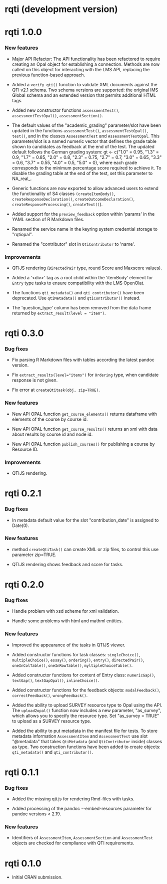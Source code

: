 # rqti (development version)

# rqti 1.0.0

### New features

* Major API Refactor: The API functionality has been refactored to require creating an Opal object for establishing a connection. Methods are now called on this object for interacting with the LMS API, replacing the previous function-based approach.

* Added a `verify_qti()` function to validate XML documents against the QTI v2.1 schema. Two schema versions are supported: the original IMS Global schema and an extended version that permits additional HTML tags.

* Added new constructor functions `assessmentTest()`, `assessmentTestOpal()`, `assessmentSection()`.

* The default values of the "academic_grading" parameter/slot have been updated in the functions `assessmentTest()`, `assessmentTestOpal()`, `test()`, and in the classes `AssessmentTest` and `AssessmentTestOpal`. This parameter/slot is a named numeric vector that defines the grade table shown to candidates as feedback at the end of the test. The updated default follows the German grading system: gt <- c("1.0" = 0.95, "1.3" = 0.9, "1.7" = 0.85, "2.0" = 0.8, "2.3" = 0.75, "2.7" = 0.7, "3.0" = 0.65, "3.3" = 0.6, "3.7" = 0.55, "4.0" = 0.5, "5.0" = 0), where each grade corresponds to the minimum percentage score required to achieve it. To disable the grading table at the end of the test, set this parameter to NA_real_.

* Generic functions are now exported to allow advanced users to extend the functionality of S4 classes `(createItemBody()`, `createResponseDeclaration()`, `createOutcomeDeclaration()`, `createResponseProcessing()`, `createText()`).

* Added support for the `preview_feedback` option within 'params' in the YAML section of R Markdown files.

* Renamed the service name in the keyring system credential storage to "rqtiopal".

* Renamed the "contributor" slot in `QtiContributor` to 'name'.

### Improvements

* QTIJS rendering (`DirectedPair` type, round Score and Maxscore values).

* Added a '\<div\>' tag as a root child within the 'itemBody' element for `Entry` type tasks to ensure compatibility with the LMS OpenOlat.

* The functions `qti_metadata()` and `qti_contributor()` have been deprecated. Use `qtiMetadata()` and `qtiContributor()` instead.

* The 'question_type' column has been removed from the data frame returned by `extract_result(level = "item")`.


# rqti 0.3.0

### Bug fixes

* Fix parsing R Markdown files with tables according the latest pandoc version.

* Fix `extract_results(level="items")` for `Ordering` type, when candidate response
is not given.

* Fix error at `createQtitask(obj, zip=TRUE)`.

### New features

* New API OPAL function `get_course_elements()` returns dataframe with elements of 
the course by course id.

* New API OPAL function `get_course_results()` returns an xml with data about 
results by course id and node id.

* New API OPAL function `publish_courses()` for publishing a course by Resource ID.

### Improvements

* QTIJS rendering.

# rqti 0.2.1

### Bug fixes

* In metadata default value for the slot "contribution_date" is assigned to 
Date(0). 

### New features

* method `createQtiTask()` can create XML or zip files, to control this use 
parameter zip=TRUE.

* QTIJS rendering shows feedback and score for tasks.

# rqti 0.2.0

### Bug fixes

* Handle problem with xsd scheme for xml validation.

* Handle some problems with html and mathml entities.

### New features

* Improved the appearance of the tasks in QTIJS viewer.

* Added constructor functions for task classes: `singleChoice()`, `multipleChoice()`,
`essay()`, `ordering()`, `entry()`, `directedPair()`, `oneInColTable()`, `oneInRowTable()`, `myltipleChoiceTable()`.

* Added constructor functions for content of Entry class: `numericGap()`, `textGap()`,
`textGapOpal()`, `inlineChoice()`.

* Added constructor functions for the feedback objects: `modalFeedback()`,
`correctFeedback()`, `wrongFeedback()`.

* Added the ability to upload SURVEY resource type to Opal using the API. The `upload2opal()` function now includes a new parameter, "as_survey", which allows you to specify the resource type. Set "as_survey = TRUE" to upload as a SURVEY 
resource type.

* Added the ability to put metadata in the manifest file for tests. To store metadata information `AssessmentItem` and `AssessmentTest` use slot "@metadata" that takes `QtiMetadata` (and `QtiContributor` inside) classes as type. Two construction functions have been added to create objects: `qti_metadata()` and `qti_contributor()`.

# rqti 0.1.1

### Bug fixes

* Added the missing qti.js for rendering Rmd-files with tasks.

* Added processing of the pandoc --embed-resources parameter for pandoc versions < 2.19.

### New features

* Identifiers of `AssessmentItem`, `AssessmentSection` and `AssessmentTest` objects are checked for compliance with QTI requirements.

# rqti 0.1.0

* Initial CRAN submission.
